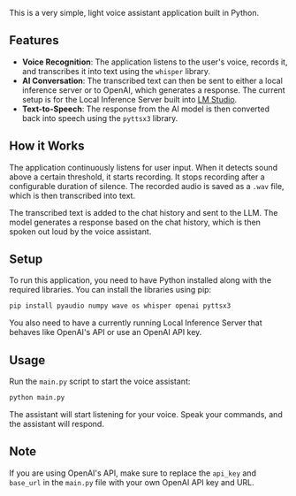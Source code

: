 This is a very simple, light voice assistant application built in Python.

## Features

- **Voice Recognition**: The application listens to the user's voice, records it, and transcribes it into text using the `whisper` library.
- **AI Conversation**: The transcribed text can then be sent to either a local inference server or to OpenAI, which generates a response. The current setup is for the Local Inference Server built into [LM Studio](https://lmstudio.ai/).
- **Text-to-Speech**: The response from the AI model is then converted back into speech using the `pyttsx3` library.

## How it Works

The application continuously listens for user input. When it detects sound above a certain threshold, it starts recording. It stops recording after a configurable duration of silence. The recorded audio is saved as a `.wav` file, which is then transcribed into text.

The transcribed text is added to the chat history and sent to the LLM. The model generates a response based on the chat history, which is then spoken out loud by the voice assistant.

## Setup

To run this application, you need to have Python installed along with the required libraries. You can install the libraries using pip:

```bash
pip install pyaudio numpy wave os whisper openai pyttsx3
```

You also need to have a currently running Local Inference Server that behaves like OpenAI's API or use an OpenAI API key.

## Usage

Run the `main.py` script to start the voice assistant:

```bash
python main.py
```

The assistant will start listening for your voice. Speak your commands, and the assistant will respond.

## Note

If you are using OpenAI's API, make sure to replace the `api_key` and `base_url` in the `main.py` file with your own OpenAI API key and URL.

